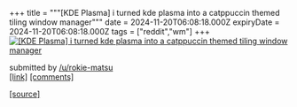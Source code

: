 +++
title = """[KDE Plasma] i turned kde plasma into a catppuccin themed tiling window manager"""
date = 2024-11-20T06:08:18.000Z
expiryDate = 2024-11-20T06:08:18.000Z
tags = ["reddit","wm"]
+++
[![[KDE Plasma] i turned kde plasma into a catppuccin themed tiling window manager ](https://preview.redd.it/f08ja10fzz1e1.png?width=640&crop=smart&auto=webp&s=fe431889c93c0a6e7928c5b09ac2a274688ba5e5 "[KDE Plasma] i turned kde plasma into a catppuccin themed tiling window manager ")](https://www.reddit.com/r/unixporn/comments/1gvj159/kde_plasma_i_turned_kde_plasma_into_a_catppuccin/)

submitted by [/u/rokie-matsu](https://www.reddit.com/user/rokie-matsu)  
[\[link\]](https://i.redd.it/f08ja10fzz1e1.png) [\[comments\]](https://www.reddit.com/r/unixporn/comments/1gvj159/kde_plasma_i_turned_kde_plasma_into_a_catppuccin/)

[[source]](https://www.reddit.com/r/unixporn/comments/1gvj159/kde_plasma_i_turned_kde_plasma_into_a_catppuccin/)
